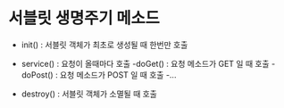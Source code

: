 # 서블릿 생명주기 메소드

- init()
: 서블릿 객체가 최초로 생성될 때 한번만 호출
- service()
	: 요청이 올때마다 호출
	-doGet()
	: 요청 메소드가 GET 일 때 호출
	-doPost()
	: 요청 메소드가 POST 일 때 호출
	-...
	
- destroy()
: 서블릿 객체가 소멸될 때 호출